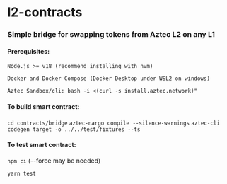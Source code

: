 # l2-contracts

### Simple bridge for swapping tokens from Aztec L2 on any L1 

#### Prerequisites:

`Node.js >= v18 (recommend installing with nvm)`

`Docker and Docker Compose (Docker Desktop under WSL2 on windows)`

`Aztec Sandbox/cli: bash -i <(curl -s install.aztec.network)"`

#### To build smart contract:

`cd contracts/bridge`
`aztec-nargo compile --silence-warnings`
`aztec-cli codegen target -o ../../test/fixtures --ts`

#### To test smart contract:

`npm ci` (--force may be needed)

`yarn test`
